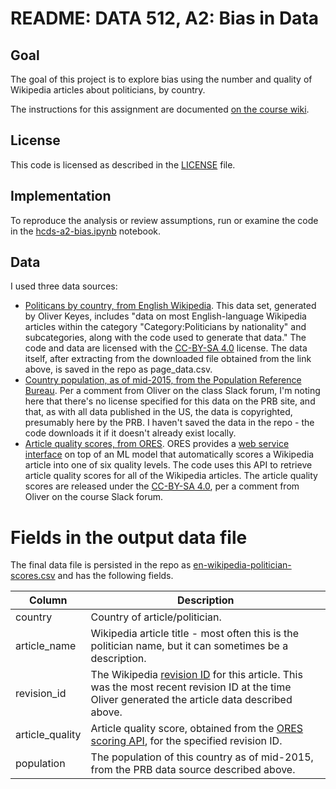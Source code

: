 # README: DATA 512, A2: Bias in Data

## Goal
The goal of this project is to explore bias using the number and quality of Wikipedia articles about politicians, by country. 

The instructions for this assignment are documented [on the course wiki](https://wiki.communitydata.cc/HCDS_(Fall_2017)/Assignments#A2:_Bias_in_data).


## License

This code is licensed as described in the [LICENSE](LICENSE) file.


## Implementation

To reproduce the analysis or review assumptions, run or examine the code in the [hcds-a2-bias.ipynb](hcds-a2-bias.ipynb) notebook.

## Data

I used three data sources:

- [Politicans by country, from English Wikipedia](https://figshare.com/articles/Untitled_Item/5513449). This data set, generated by Oliver Keyes, includes "data on most English-language Wikipedia articles within the category "Category:Politicians by nationality" and subcategories, along with the code used to generate that data." The code and data are licensed with the [CC-BY-SA 4.0](https://creativecommons.org/licenses/by/4.0/) license. The data itself, after extracting from the downloaded file obtained from the link above, is saved in the repo as page_data.csv.
- [Country population, as of mid-2015, from the Population Reference Bureau](http://www.prb.org/DataFinder/Topic/Rankings.aspx?ind=14). Per a comment from Oliver on the class Slack forum, I'm noting here that there's no license specified for this data on the PRB site, and that, as with all data published in the US, the data is copyrighted, presumably here by the PRB. I haven't saved the data in the repo - the code downloads it if it doesn't already exist locally.
- [Article quality scores, from ORES](https://www.mediawiki.org/wiki/ORES). ORES provides a [web service interface](https://ores.wikimedia.org/v3/#!/scoring) on top of an ML model that automatically scores a Wikipedia article into one of six quality levels. The code uses this API to retrieve article quality scores for all of the Wikipedia articles. The article quality scores are released under the [CC-BY-SA 4.0](https://creativecommons.org/licenses/by/4.0/), per a comment from Oliver on the course Slack forum.


# Fields in the output data file

The final data file is persisted in the repo as [en-wikipedia-politician-scores.csv](en-wikipedia-politician-scores.csv) and has the following fields.

| Column      	      	  | Description |
| ----------------------- | ----------- |
| country     | Country of article/politician. |
| article_name | Wikipedia article title - most often this is the politician name, but it can sometimes be a description. | 
| revision_id  | The Wikipedia [revision ID](https://en.wikipedia.org/wiki/Wikipedia:Revision_id) for this article. This was the most recent revision ID at the time Oliver generated the article data described above. |
| article_quality      | Article quality score, obtained from the [ORES scoring API](https://ores.wikimedia.org/v3/#/scoring), for the specified revision ID. |
| population  | The population of this country as of mid-2015, from the PRB data source described above. |


